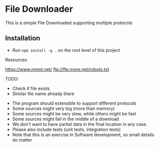 # File Downloader

This is a simple File Downloaded supporting multiple protocols

## Installation

- Run `npm install -g .` on the root level of this project





Resources:

https://www.mmnt.net/
ftp://ftp.more.net/robots.txt


TODO:

- Check if file exists
- SImilar file name already there


* The program should extensible to support different protocols
* Some sources might very big (more than memory)
* Some sources might be very slow, while others might be fast
* Some sources might fail in the middle of a download
* We don't want to have partial data in the final location in any case.
* Please also include tests (unit tests, integration tests)
* Note that this is an exercise in Software development, so small details do matter